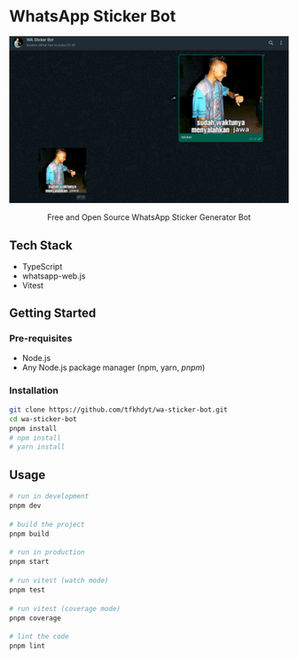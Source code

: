 # WhatsApp Sticker Bot

![Preview](assets/img/screenshot.png)

<p align=center>Free and Open Source WhatsApp Sticker Generator Bot</p>

## Tech Stack

- TypeScript
- whatsapp-web.js
- Vitest

## Getting Started

### Pre-requisites

- Node.js
- Any Node.js package manager (npm, yarn, _pnpm_)

### Installation

```bash
git clone https://github.com/tfkhdyt/wa-sticker-bot.git
cd wa-sticker-bot
pnpm install
# npm install
# yarn install
```

## Usage

```bash
# run in development
pnpm dev

# build the project
pnpm build

# run in production
pnpm start

# run vitest (watch mode)
pnpm test

# run vitest (coverage mode)
pnpm coverage

# lint the code
pnpm lint
```
